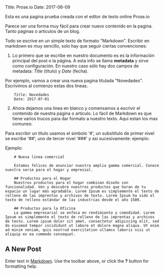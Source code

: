 Title: Prose.io
Date: 2017-06-09

Esta es una pagina prueba creada con el editor de texto online Prose.io

Parece ser una forma muy fácil para crear nuevo contenido en la pagina. Tanto páginas o articulos de un blog.

Todo se escrive en un simple texto de formato "Markdown". Escribir en markdown es muy sencillo, solo hay que seguir ciertas convenciones:

1. Lo primero que se escribe en nuestro documento es es la información principal del post o la página. A esta info se llama **metadata** y sirve como configuración. En nuestro caso sólo hay dos campos de metadata: *Title* (título) y *Date* (fecha).

Por ejemplo, vamos a crear una nueva pagina titulada "Novedades". Escrivimos al comienzo estas dos lineas.

		Title: Novedades
		Date: 2017-07-01

2. Ahora dejamos una linea en blanco y comensamos a escrivir el contenido de nuestra página o artículo. Lo fácil de Markdown es que tiene varios trucos para dar formato a nuestro texto. Aqui estan los mas comunes:

Para escribir un titulo usamos el simbolo '#', un subsititulo de primer nivel se escribe '##', uno de tercer nivel '###' y asi sucesivamente: ejemplo:

Ejemplo:

		# Nueva linea comercial
        
        Estamos felices de anunciar nuestra amplia gamma comercial. Conoce nuestra serie para el hogar y empresial.
		
        ## Productos para el Hogar
        Nuestros productos para el hogar combinan diseño con funcionalidad. Ven y descubre nuestros productos que haran de tu espacio un lugar más agradable. Lorem Ipsum es simplemente el texto de relleno de las imprentas y archivos de texto. Lorem Ipsum ha sido el texto de relleno estándar de las industrias desde el año 1500.  
        
        ## Productos para la Oficina
        La gamma empresarial se enfoca en rendimiento y comodidad. Lorem Ipsum es simplemente el texto de relleno de las imprentas y archivos de texto. Lorem ipsum dolor sit amet, consectetur adipiscing elit, sed do eiusmod tempor incididunt ut labore et dolore magna aliqua. Ut enim ad minim veniam, quis nostrud exercitation ullamco laboris nisi ut aliquip ex ea commodo consequat.
		

## A New Post

Enter text in [Markdown](http://daringfireball.net/projects/markdown/). Use the toolbar above, or click the **?** button for formatting help.
